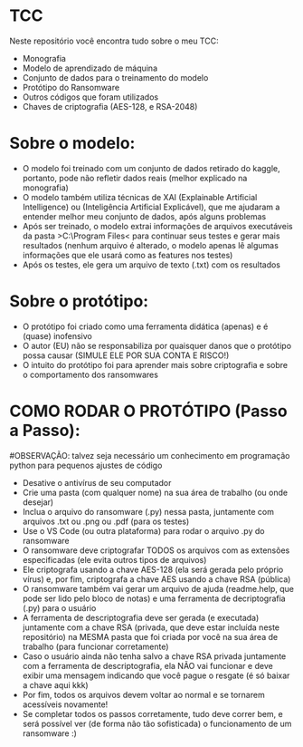 # TCC
Neste repositório você encontra tudo sobre o meu TCC:
- Monografia
- Modelo de aprendizado de máquina
- Conjunto de dados para o treinamento do modelo
- Protótipo do Ransomware
- Outros códigos que foram utilizados
- Chaves de criptografia (AES-128, e RSA-2048)

# Sobre o modelo:
- O modelo foi treinado com um conjunto de dados retirado do kaggle, portanto, pode não refletir dados reais (melhor explicado na monografia)
- O modelo também utiliza técnicas de XAI (Explainable Artificial Intelligence) ou (Inteligência Artificial Explicável), que me ajudaram a entender melhor meu conjunto de dados, após alguns problemas
- Após ser treinado, o modelo extrai informações de arquivos executáveis da pasta >C:\\Program Files< para continuar seus testes e gerar mais resultados (nenhum arquivo é alterado, o modelo apenas lê algumas informações que ele usará como as features nos testes)
- Após os testes, ele gera um arquivo de texto (.txt) com os resultados

# Sobre o protótipo:
- O protótipo foi criado como uma ferramenta didática (apenas) e é (quase) inofensivo
- O autor (EU) não se responsabiliza por quaisquer danos que o protótipo possa causar (SIMULE ELE POR SUA CONTA E RISCO!)
- O intuito do protótipo foi para aprender mais sobre criptografia e sobre o comportamento dos ransomwares

# COMO RODAR O PROTÓTIPO (Passo a Passo):
#OBSERVAÇÃO: talvez seja necessário um conhecimento em programação python para pequenos ajustes de código
- Desative o antivírus de seu computador
- Crie uma pasta (com qualquer nome) na sua área de trabalho (ou onde desejar)
- Inclua o arquivo do ransomware (.py) nessa pasta, juntamente com arquivos .txt ou .png ou .pdf (para os testes)
- Use o VS Code (ou outra plataforma) para rodar o arquivo .py do ransomware
- O ransomware deve criptografar TODOS os arquivos com as extensões especificadas (ele evita outros tipos de arquivos)
- Ele criptografa usando a chave AES-128 (ela será gerada pelo próprio vírus) e, por fim, criptografa a chave AES usando a chave RSA (pública)
- O ransomware também vai gerar um arquivo de ajuda (readme.help, que pode ser lido pelo bloco de notas) e uma ferramenta de decriptografia (.py) para o usuário
- A ferramenta de descriptografia deve ser gerada (e executada) juntamente com a chave RSA (privada, que deve estar incluída neste repositório) na MESMA pasta que foi criada por você na sua área de trabalho (para funcionar corretamente)
- Caso o usuário ainda não tenha salvo a chave RSA privada juntamente com a ferramenta de descriptografia, ela NÃO vai funcionar e deve exibir uma mensagem indicando que você pague o resgate (é só baixar a chave aqui kkk)
- Por fim, todos os arquivos devem voltar ao normal e se tornarem acessíveis novamente!
- Se completar todos os passos corretamente, tudo deve correr bem, e será possível ver (de forma não tão sofisticada) o funcionamento de um ransomware :)
